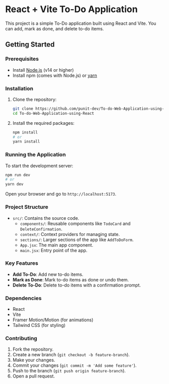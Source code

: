 # React + Vite To-Do Application

This project is a simple To-Do application built using React and Vite. You can add, mark as done, and delete to-do items.

## Getting Started

### Prerequisites

- Install [Node.js](https://nodejs.org/) (v14 or higher)
- Install npm (comes with Node.js) or [yarn](https://yarnpkg.com/)

### Installation

1. Clone the repository:

   ```sh
   git clone https://github.com/punit-dev/To-do-Web-Application-using-React.git
   cd To-do-Web-Application-using-React
   ```

2. Install the required packages:
   ```sh
   npm install
   # or
   yarn install
   ```

### Running the Application

To start the development server:

```sh
npm run dev
# or
yarn dev
```

Open your browser and go to `http://localhost:5173`.

### Project Structure

- `src/`: Contains the source code.
  - `components/`: Reusable components like `TodoCard` and `DeleteConfirmation`.
  - `context/`: Context providers for managing state.
  - `sections/`: Larger sections of the app like `AddToDoForm`.
  - `App.jsx`: The main app component.
  - `main.jsx`: Entry point of the app.

### Key Features

- **Add To-Do**: Add new to-do items.
- **Mark as Done**: Mark to-do items as done or undo them.
- **Delete To-Do**: Delete to-do items with a confirmation prompt.

### Dependencies

- React
- Vite
- Framer Motion/Motion (for animations)
- Tailwind CSS (for styling)

### Contributing

1. Fork the repository.
2. Create a new branch (`git checkout -b feature-branch`).
3. Make your changes.
4. Commit your changes (`git commit -m 'Add some feature'`).
5. Push to the branch (`git push origin feature-branch`).
6. Open a pull request.
